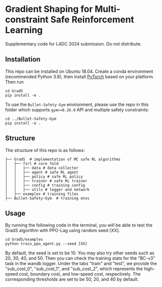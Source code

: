 # Gradient Shaping for Multi-constraint Safe Reinforcement Learning
Supplementary code for L4DC 2024 submission. Do not distribute.

## Installation

This repo can be installed on Ubuntu 18.04. Create a conda environment (recommended Python 3.8), then install [PyTorch](https://pytorch.org/get-started/locally/) based on your platform. Then run
```
cd GradS
pip install -e .
```

To use the `Bullet-Safety-Gym` environment, please use the repo in this folder which supports `gym>=0.26.0` API and multiple safety constraints:

```
cd ../Bullet-Safety-Gym
pip install -e .
```

## Structure
The structure of this repo is as follows:
```
├── GradS  # implementation of MC safe RL algorithms
│   ├── fsrl # core fold
│   │   ├── data # data collector
│   │   ├── agent # safe RL agent
│   │   ├── policy # safe RL policy
│   │   ├── trainer # safe RL trainer
│   │   ├── config # training config
│   │   ├── utils # logger and network 
│   ├── examples # training files
├── Bullet-Safety-Gym  # training envs
```

## Usage
By running the following code in the terminal, you will be able to test the GradS algorithm with PPO-Lag using random seed [XX].
```
cd GradS/examples
python train_ppo_agent.py --seed [XX]
```
By default, the seed is set to be 10. You may also try other seeds such as 20, 30, 40, and 50. Then you can check the training stats for the "BC-v3" task in the wandb logger. Under the tabs "train" and "test", we provide the "sub_cost_0", "sub_cost_1", and "sub_cost_2", which represents the high-speed cost, boundary cost, and low-speed cost, respectively. The corresponding thresholds are set to be 50, 20, and 40 by default.

<!-- ## Contributing

The main maintainer of this project is: [Yihang Yao](yihangya@andrew.cmu.edu) -->

